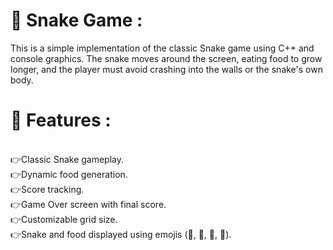 <h1>🔴 Snake Game :</h1>

This is a simple implementation of the classic Snake game using C++ and console graphics. The snake moves around the screen, eating food to grow longer, and the player must avoid crashing into the walls or the snake's own body.

<h1>🔴 Features :</h1>
<br>👉Classic Snake gameplay.
<br>👉Dynamic food generation.
<br>👉Score tracking.
<br>👉Game Over screen with final score.
<br>👉Customizable grid size.
<br>👉Snake and food displayed using emojis (🧱, 🐲, 🐍, 🍎).
